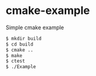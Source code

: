 # cmake-example
Simple cmake example

```bash
$ mkdir build
$ cd build
$ cmake ..
$ make
$ ctest
$ ./Example
```

